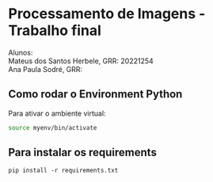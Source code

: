 # Processamento de Imagens - Trabalho final
Alunos:    
Mateus dos Santos Herbele, GRR: 20221254  
Ana Paula Sodré, GRR: 

## Como rodar o Environment Python

Para ativar o ambiente virtual:

```bash
source myenv/bin/activate
```

## Para instalar os requirements
```
pip install -r requirements.txt
